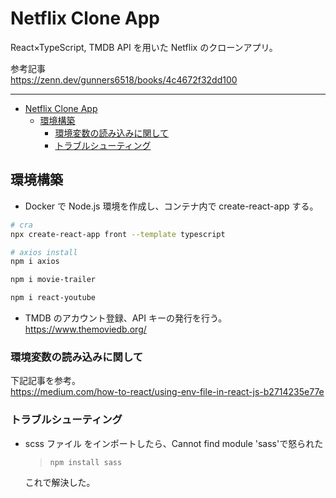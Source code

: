 # Netflix Clone App

React×TypeScript, TMDB API を用いた Netflix のクローンアプリ。

参考記事\
<https://zenn.dev/gunners6518/books/4c4672f32dd100>

---

- [Netflix Clone App](#netflix-clone-app)
  - [環境構築](#環境構築)
    - [環境変数の読み込みに関して](#環境変数の読み込みに関して)
    - [トラブルシューティング](#トラブルシューティング)

## 環境構築

- Docker で Node.js 環境を作成し、コンテナ内で create-react-app する。

```sh
# cra
npx create-react-app front --template typescript

# axios install
npm i axios

npm i movie-trailer

npm i react-youtube
```

- TMDB のアカウント登録、API キーの発行を行う。\
  <https://www.themoviedb.org/>

### 環境変数の読み込みに関して

下記記事を参考。\
<https://medium.com/how-to-react/using-env-file-in-react-js-b2714235e77e>

### トラブルシューティング

- scss ファイル をインポートしたら、Cannot find module 'sass'で怒られた

  > ```sh
  > npm install sass
  > ```

  これで解決した。
